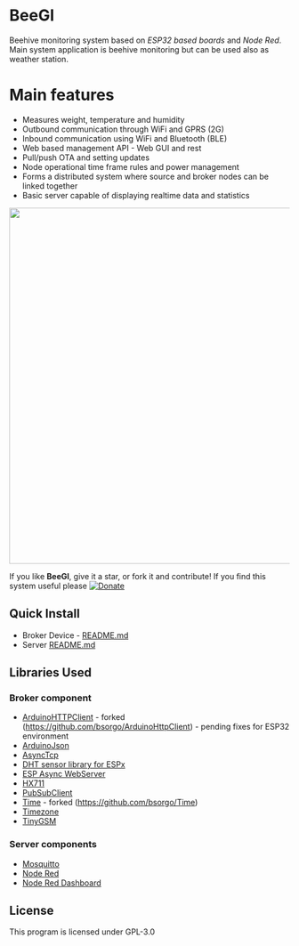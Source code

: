 # BeeGl

Beehive monitoring system based on _ESP32 based boards_ and _Node Red_.  Main system application is beehive monitoring but can be used also as weather station.

# Main features

- Measures weight, temperature and humidity 
- Outbound communication through WiFi and GPRS (2G)
- Inbound communication using WiFi and Bluetooth (BLE)
- Web based management API - Web GUI and rest
- Pull/push OTA and setting updates
- Node operational time frame rules and power management
- Forms a distributed system where source and broker nodes can be linked together
- Basic server capable of displaying realtime data and statistics

<img src="https://thingiverse-production-new.s3.amazonaws.com/assets/0e/e0/21/0f/2a/BeeGl_Architecture.png" width="640"/>

If you like **BeeGl**, give it a star, or fork it and contribute! If you find this system useful please [![Donate](https://img.shields.io/badge/Donate-PayPal-green.svg)](bostjan.sorgo@gmail.com)

## Quick Install

- Broker Device - [README.md](esp32/platformio/beegl_broker/README.md)
- Server [README.md](node-red/beegl_server/README.md)

## Libraries Used

### Broker component

- [ArduinoHTTPClient](https://github.com/arduino-libraries/ArduinoHttpClient) - forked (https://github.com/bsorgo/ArduinoHttpClient) - pending fixes for ESP32 environment
- [ArduinoJson](https://github.com/bblanchon/ArduinoJson)
- [AsyncTcp](https://github.com/me-no-dev/AsyncTCP)
- [DHT sensor library for ESPx](https://github.com/beegee-tokyo/DHTesp)
- [ESP Async WebServer](https://github.com/me-no-dev/ESPAsyncWebServer)
- [HX711](https://github.com/bogde/HX711)
- [PubSubClient](https://github.com/knolleary/pubsubclient)
- [Time](https://github.com/PaulStoffregen/Time) - forked (https://github.com/bsorgo/Time) 
- [Timezone](https://github.com/JChristensen/Timezone)
- [TinyGSM](https://github.com/vshymanskyy)

### Server components


- [Mosquitto](https://mosquitto.org/)
- [Node Red](https://nodered.org/)
- [Node Red Dashboard](https://flows.nodered.org/node/node-red-dashboard)

## License

This program is licensed under GPL-3.0
